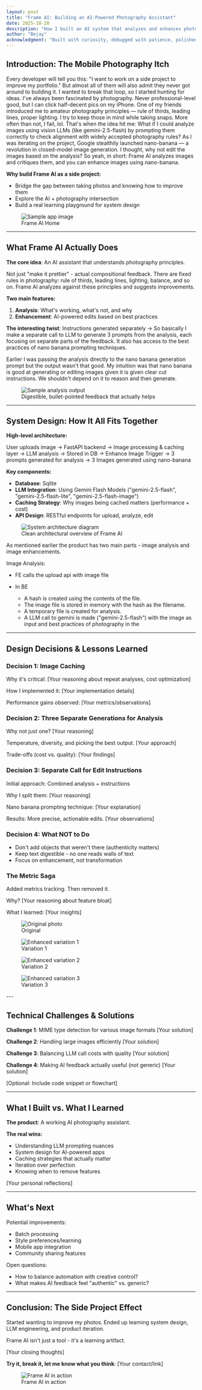 ```yaml
---
layout: post
title: "Frame AI: Building an AI-Powered Photography Assistant"
date: 2025-10-20
description: "How I built an AI system that analyzes and enhances photos while teaching me."
author: "Bejay"
acknowledgment: "Built with curiosity, debugged with patience, polished with <span style='color: #3182ce; font-weight: 500;'>Claude</span>."
---
```


## Introduction: The Mobile Photography Itch

Every developer will tell you this: "I want to work on a side project to improve my portfolio." But almost all of them will also admit they never got around to building it. I wanted to break that loop, so I started hunting for ideas. I've always been fascinated by photography. Never professional-level good, but I can click half-decent pics on my iPhone. One of my friends introduced me to amateur photography principles — rule of thirds, leading lines, proper lighting. I try to keep those in mind while taking snaps. More often than not, I fail, lol. That's when the idea hit me: What if I could analyze images using vision LLMs (like gemini-2.5-flash) by prompting them correctly to check alignment with widely accepted photography rules? As I was iterating on the project, Google stealthily launched nano-banana — a revolution in closed-model image generation. I thought, why not edit the images based on the analysis? So yeah, in short: Frame AI analyzes images and critiques them, and you can enhance images using nano-banana. 

**Why build Frame AI as a side project:**
- Bridge the gap between taking photos and knowing how to improve them
- Explore the AI + photography intersection
- Build a real learning playground for system design

<figure>
  <img src="/assets/images/2025-10-20-frame-ai/app-1.png" alt="Sample app image">
  <figcaption>Frame AI Home</figcaption>
</figure>

---

## What Frame AI Actually Does

**The core idea**: An AI assistant that understands photography principles.

Not just "make it prettier" - actual compositional feedback. There are fixed rules in photography: rule of thirds, leading lines, lighting, balance, and so on. Frame AI analyzes against these principles and suggests improvements.

**Two main features:**

1. **Analysis**: What's working, what's not, and why
2. **Enhancement**: AI-powered edits based on best practices

**The interesting twist**: Instructions generated separately -> So basically I make a separate call to LLM to generate 3 prompts from the analysis, each focusing on separate parts of the feedback. It also has access to the best practices of nano banana prompting techniques.

Earlier I was passing the analysis directly to the nano banana generation prompt but the output wasn't that good. My intuition was that nano banana is good at generating or editing images given it is given clear cut instructions. We shouldn't depend on it to reason and then generate. 

<figure>
  <img src="/assets/images/2025-10-20-frame-ai/quick-analysis.png" alt="Sample analysis output">
  <figcaption>Digestible, bullet-pointed feedback that actually helps</figcaption>
</figure>

---

## System Design: How It All Fits Together

**High-level architecture:**

User uploads image → FastAPI backend → Image processing & caching layer → LLM analysis → Stored in DB -> Enhance Image Trigger → 3 prompts generated for analysis → 3 Images generated using nano-banana 

**Key components:**

- **Database**: Sqlite
- **LLM Integration**: Using Gemini Flash Models ("gemini-2.5-flash", "gemini-2.5-flash-lite", "gemini-2.5-flash-image")
- **Caching Strategy**: Why images being cached matters (performance + cost)
- **API Design**: RESTful endpoints for upload, analyze, edit

<figure>
  <img src="/assets/images/2025-10-20-frame-ai/system-design.png" alt="System architecture diagram" data-lightbox="image">
  <figcaption>Clean architectural overview of Frame AI</figcaption>
</figure>

As mentioned earlier the product has two main parts - image analysis and image enhancements. 

Image Analysis:
- FE calls the upload api with image file

- In BE
  - A hash is created using the contents of the file.
  - The image file is stored in memory with the hash as the filename.
  - A temporary file is created for analysis.
  - A LLM call to gemini is made ("gemini-2.5-flash") with the image as input and best practices of photography in the 

---

## Design Decisions & Lessons Learned

### Decision 1: Image Caching

Why it's critical: [Your reasoning about repeat analyses, cost optimization]

How I implemented it: [Your implementation details]

Performance gains observed: [Your metrics/observations]

### Decision 2: Three Separate Generations for Analysis

Why not just one? [Your reasoning]

Temperature, diversity, and picking the best output. [Your approach]

Trade-offs (cost vs. quality): [Your findings]

### Decision 3: Separate Call for Edit Instructions

Initial approach: Combined analysis + instructions

Why I split them: [Your reasoning]

Nano banana prompting technique: [Your explanation]

Results: More precise, actionable edits. [Your observations]

### Decision 4: What NOT to Do

- Don't add objects that weren't there (authenticity matters)
- Keep text digestible - no one reads walls of text
- Focus on enhancement, not transformation

### The Metric Saga

Added metrics tracking. Then removed it.

Why? [Your reasoning about feature bloat]

What I learned: [Your insights]

<div class="image-grid">
  <figure>
    <img src="/assets/images/2025-10-20-frame-ai/og_image.png" alt="Original photo">
    <figcaption>Original</figcaption>
  </figure>

  <figure>
    <img src="/assets/images/2025-10-20-frame-ai/var1.png" alt="Enhanced variation 1">
    <figcaption>Variation 1</figcaption>
  </figure>

  <figure>
    <img src="/assets/images/2025-10-20-frame-ai/var2.png" alt="Enhanced variation 2">
    <figcaption>Variation 2</figcaption>
  </figure>

  <figure>
    <img src="/assets/images/2025-10-20-frame-ai/var3.png" alt="Enhanced variation 3">
    <figcaption>Variation 3</figcaption>
  </figure>
</div>
---

## Technical Challenges & Solutions

**Challenge 1**: MIME type detection for various image formats
[Your solution]

**Challenge 2**: Handling large images efficiently
[Your solution]

**Challenge 3**: Balancing LLM call costs with quality
[Your solution]

**Challenge 4**: Making AI feedback actually useful (not generic)
[Your solution]

[Optional: Include code snippet or flowchart]

---

## What I Built vs. What I Learned

**The product**: A working AI photography assistant.

**The real wins:**
- Understanding LLM prompting nuances
- System design for AI-powered apps
- Caching strategies that actually matter
- Iteration over perfection
- Knowing when to remove features

[Your personal reflections]

---

## What's Next

Potential improvements:
- Batch processing
- Style preferences/learning
- Mobile app integration
- Community sharing features

Open questions:
- How to balance automation with creative control?
- What makes AI feedback feel "authentic" vs. generic?

---

## Conclusion: The Side Project Effect

Started wanting to improve my photos. Ended up learning system design, LLM engineering, and product iteration.

Frame AI isn't just a tool - it's a learning artifact.

[Your closing thoughts]

**Try it, break it, let me know what you think**: [Your contact/link]

<figure>
  <img src="/assets/images/2025-10-20-frame-ai/hero-app.png" alt="Frame AI in action">
  <figcaption>Frame AI in action</figcaption>
</figure>

